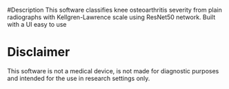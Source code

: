 #Description
This software classifies knee osteoarthritis severity from plain radiographs with Kellgren-Lawrence scale using ResNet50 network. Built with a UI easy to use

#  Disclaimer
This software is not a medical device, is not made for diagnostic purposes and intended for the use in research settings only.